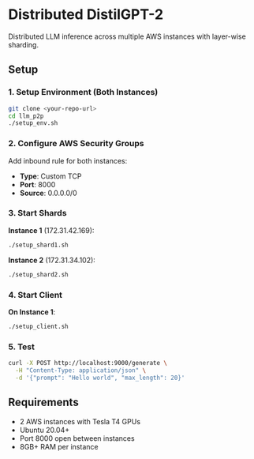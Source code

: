 # Distributed DistilGPT-2

Distributed LLM inference across multiple AWS instances with layer-wise sharding.

## Setup

### 1. Setup Environment (Both Instances)
```bash
git clone <your-repo-url>
cd llm_p2p
./setup_env.sh
```

### 2. Configure AWS Security Groups
Add inbound rule for both instances:
- **Type**: Custom TCP
- **Port**: 8000
- **Source**: 0.0.0.0/0

### 3. Start Shards

**Instance 1** (172.31.42.169):
```bash
./setup_shard1.sh
```

**Instance 2** (172.31.34.102):
```bash
./setup_shard2.sh
```

### 4. Start Client

**On Instance 1**:
```bash
./setup_client.sh
```

### 5. Test

```bash
curl -X POST http://localhost:9000/generate \
  -H "Content-Type: application/json" \
  -d '{"prompt": "Hello world", "max_length": 20}'
```

## Requirements

- 2 AWS instances with Tesla T4 GPUs
- Ubuntu 20.04+
- Port 8000 open between instances
- 8GB+ RAM per instance
